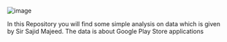 
![image](https://github.com/user-attachments/assets/422daa2c-5c23-4513-96a3-bf54e82fe514)




In this Repository you will find some simple analysis on data which is given by Sir Sajid Majeed.
The data is about Google Play Store applications
